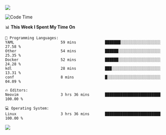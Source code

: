 <!-- [![Top Langs](https://github-readme-stats.vercel.app/api/top-langs/?username=gagahsyuja&theme=dracula&hide_border=true&border_radius=7)](https://github.com/anuraghazra/github-readme-stats) -->

![](https://komarev.com/ghpvc/?username=gagahsyuja&color=orange)

<!--START_SECTION:waka-->
![Code Time](http://img.shields.io/badge/Code%20Time-1%2C475%20hrs%2026%20mins-blue)

📊 **This Week I Spent My Time On** 

```text
💬 Programming Languages: 
YAML                     59 mins             ███████░░░░░░░░░░░░░░░░░░   27.58 % 
Other                    54 mins             ██████░░░░░░░░░░░░░░░░░░░   25.35 % 
Docker                   52 mins             ██████░░░░░░░░░░░░░░░░░░░   24.28 % 
kdl                      28 mins             ███░░░░░░░░░░░░░░░░░░░░░░   13.31 % 
conf                     8 mins              █░░░░░░░░░░░░░░░░░░░░░░░░   04.09 % 

🔥 Editors: 
Neovim                   3 hrs 36 mins       █████████████████████████   100.00 % 

💻 Operating System: 
Linux                    3 hrs 36 mins       █████████████████████████   100.00 % 
```


<!--END_SECTION:waka-->

![](https://hit.yhype.me/github/profile?account_id=96577465)

